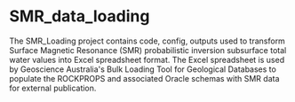 # SMR_data_loading
The SMR_Loading project contains code, config, outputs used to transform Surface Magnetic Resonance (SMR) probabilistic inversion subsurface total water values into Excel spreadsheet format. The Excel spreadsheet is used by Geoscience Australia's Bulk Loading Tool for Geological Databases to populate the ROCKPROPS and associated Oracle schemas with SMR data for external publication.
